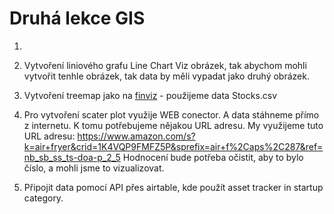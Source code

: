 # Druhá lekce GIS


1)


2) Vytvoření liniového grafu Line Chart
Viz obrázek, tak abychom mohli vytvořit tenhle obrázek, tak data by měli vypadat jako druhý obrázek.


3) Vytvoření treemap jako na [finviz](https://finviz.com/map.ashx) - použijeme data Stocks.csv


4) Pro vytvoření scater plot využije WEB conector. A data stáhneme přímo z internetu. K tomu potřebujeme nějakou URL adresu.
My využijeme tuto URL adresu: https://www.amazon.com/s?k=air+fryer&crid=1K4VQP9FMFZ5P&sprefix=air+f%2Caps%2C287&ref=nb_sb_ss_ts-doa-p_2_5
Hodnocení bude potřeba očistit, aby to bylo číslo, a mohli jsme to vizualizovat.


5) Připojit data pomocí API přes airtable, kde použít asset tracker in startup category.
